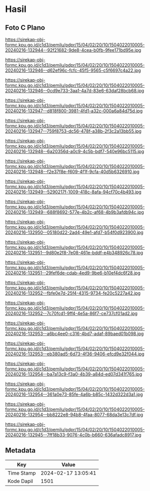 # Hasil

## Foto C Plano

https://sirekap-obj-formc.kpu.go.id/c1d3/pemilu/pdpr/15/04/02/20/10/1504022010005-20240216-132944--92f21682-9de8-4cea-b0fb-9fee171bd95e.jpg

https://sirekap-obj-formc.kpu.go.id/c1d3/pemilu/pdpr/15/04/02/20/10/1504022010005-20240216-132946--d62ef96c-fcfc-45f5-9565-c5f6697c4a22.jpg

https://sirekap-obj-formc.kpu.go.id/c1d3/pemilu/pdpr/15/04/02/20/10/1504022010005-20240216-132946--0cd9e733-3aa1-4a7d-83e6-63daf28bcb68.jpg

https://sirekap-obj-formc.kpu.go.id/c1d3/pemilu/pdpr/15/04/02/20/10/1504022010005-20240216-132947--d818f800-3981-4fd1-a32c-000a6a84d75d.jpg

https://sirekap-obj-formc.kpu.go.id/c1d3/pemilu/pdpr/15/04/02/20/10/1504022010005-20240216-132947--759f8753-dc56-478f-a38b-2f3c2a13bb55.jpg

https://sirekap-obj-formc.kpu.go.id/c1d3/pemilu/pdpr/15/04/02/20/10/1504022010005-20240216-132948--6a20356d-a0c9-4c5b-bdf7-540e96bc5115.jpg

https://sirekap-obj-formc.kpu.go.id/c1d3/pemilu/pdpr/15/04/02/20/10/1504022010005-20240216-132948--f2e37f8e-f609-4f1f-9cfa-40d5b6326910.jpg

https://sirekap-obj-formc.kpu.go.id/c1d3/pemilu/pdpr/15/04/02/20/10/1504022010005-20240216-132949--5290217f-1009-418c-8afa-94cf70c4b493.jpg

https://sirekap-obj-formc.kpu.go.id/c1d3/pemilu/pdpr/15/04/02/20/10/1504022010005-20240216-132949--688f8692-577e-4b2c-af68-4b9b3afdb94c.jpg

https://sirekap-obj-formc.kpu.go.id/c1d3/pemilu/pdpr/15/04/02/20/10/1504022010005-20240216-132950--05180d22-2ad4-49e1-afd7-b54f0d923900.jpg

https://sirekap-obj-formc.kpu.go.id/c1d3/pemilu/pdpr/15/04/02/20/10/1504022010005-20240216-132951--9d80e2f8-7e08-461e-bddf-e4b348926c78.jpg

https://sirekap-obj-formc.kpu.go.id/c1d3/pemilu/pdpr/15/04/02/20/10/1504022010005-20240216-132951--29fef6de-cdab-4ed9-9be6-b10ef4dc6f28.jpg

https://sirekap-obj-formc.kpu.go.id/c1d3/pemilu/pdpr/15/04/02/20/10/1504022010005-20240216-132952--fbfe0e7d-25f4-4315-9734-fe20c5227a42.jpg

https://sirekap-obj-formc.kpu.go.id/c1d3/pemilu/pdpr/15/04/02/20/10/1504022010005-20240216-132952--7c70fcd1-9ff4-4e5a-86f7-ce737cf01ad2.jpg

https://sirekap-obj-formc.kpu.go.id/c1d3/pemilu/pdpr/15/04/02/20/10/1504022010005-20240216-132953--a6bc4ee0-c316-4bd7-adaf-89baed01b098.jpg

https://sirekap-obj-formc.kpu.go.id/c1d3/pemilu/pdpr/15/04/02/20/10/1504022010005-20240216-132953--eb380ad5-6d73-4f36-9406-efcd9e32f044.jpg

https://sirekap-obj-formc.kpu.go.id/c1d3/pemilu/pdpr/15/04/02/20/10/1504022010005-20240216-132954--ba7a13c9-f3a0-4b39-a84d-ed07d341f765.jpg

https://sirekap-obj-formc.kpu.go.id/c1d3/pemilu/pdpr/15/04/02/20/10/1504022010005-20240216-132954--361a0e73-85fe-4a6b-b85c-1432d322d3a1.jpg

https://sirekap-obj-formc.kpu.go.id/c1d3/pemilu/pdpr/15/04/02/20/10/1504022010005-20240216-132954--bb8222e8-94b8-4faa-8077-68da3e13c7df.jpg

https://sirekap-obj-formc.kpu.go.id/c1d3/pemilu/pdpr/15/04/02/20/10/1504022010005-20240216-132945--7ff18b33-9076-4c0b-b660-636afadc8917.jpg


## Metadata

| Key        | Value               |
| ---------- | ------------------- |
| Time Stamp | 2024-02-17 13:05:41 |
| Kode Dapil | 1501                |



